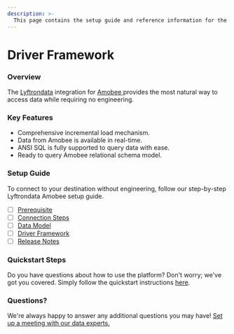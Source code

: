 ```yaml
---
description: >-
  This page contains the setup guide and reference information for the Amobee source connector.
---
```


# Driver Framework

### Overview

The [Lyftrondata](https://www.lyftrondata.com/) integration for [Amobee](https://www.lyftrondata.com/integration/amobee/)[ ](https://www.lyftrondata.com/integration/amobee/)provides the most natural way to access data while requiring no engineering.

### Key Features

* Comprehensive incremental load mechanism.
* Data from Amobee is available in real-time.&#x20;
* ANSI SQL is fully supported to query data with ease.
* Ready to query Amobee relational schema model.

### Setup Guide

To connect to your destination without engineering, follow our step-by-step Lyftrondata Amobee setup guide.

* [ ] [Prerequisite](../../marketing-analytics/amobee/prerequisite.md)
* [ ] [Connection Steps](../../marketing-analytics/amobee/connection-steps.md)
* [ ] [Data Model](../../marketing-analytics/amobee/data-model/)
* [ ] [Driver Framework](../../marketing-analytics/amobee/driver-framework/)
* [ ] [Release Notes](../../marketing-analytics/amobee/release-notes.md)

### Quickstart Steps

Do you have questions about how to use the platform? Don't worry; we've got you covered. Simply follow the quickstart instructions [here](../../../quickstart-steps.md).

### Questions? <a href="#questions" id="questions"></a>

We're always happy to answer any additional questions you may have! [Set up a meeting with our data experts.](https://www.lyftrondata.com/book-a-meeting/)


